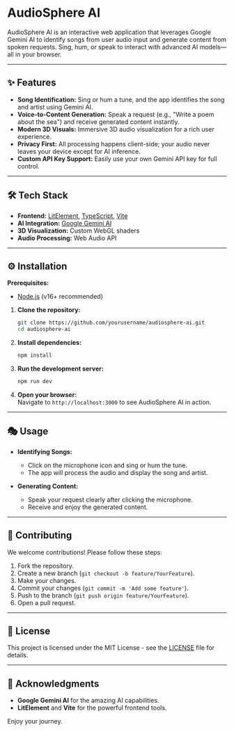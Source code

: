 # AudioSphere AI

AudioSphere AI is an interactive web application that leverages Google Gemini AI to identify songs from user audio input and generate content from spoken requests. Sing, hum, or speak to interact with advanced AI models—all in your browser.

---

## ✨ Features

- **Song Identification:** Sing or hum a tune, and the app identifies the song and artist using Gemini AI.
- **Voice-to-Content Generation:** Speak a request (e.g., "Write a poem about the sea") and receive generated content instantly.
- **Modern 3D Visuals:** Immersive 3D audio visualization for a rich user experience.
- **Privacy First:** All processing happens client-side; your audio never leaves your device except for AI inference.
- **Custom API Key Support:** Easily use your own Gemini API key for full control.

---

## 🛠 Tech Stack

- **Frontend:** [LitElement](https://lit.dev/), [TypeScript](https://www.typescriptlang.org/), [Vite](https://vitejs.dev/)
- **AI Integration:** [Google Gemini AI](https://aistudio.google.com/)
- **3D Visualization:** Custom WebGL shaders
- **Audio Processing:** Web Audio API

---

## ⚙️ Installation

**Prerequisites:**

- [Node.js](https://nodejs.org/) (v16+ recommended)

1. **Clone the repository:**
   ```sh
   git clone https://github.com/yourusername/audiosphere-ai.git
   cd audiosphere-ai
   ```
2. **Install dependencies:**
   ```sh
   npm install
   ```
3. **Run the development server:**
   ```sh
   npm run dev
   ```
4. **Open your browser:**  
   Navigate to `http://localhost:3000` to see AudioSphere AI in action.

---

## 🎭 Usage

- **Identifying Songs:**

  - Click on the microphone icon and sing or hum the tune.
  - The app will process the audio and display the song and artist.

- **Generating Content:**
  - Speak your request clearly after clicking the microphone.
  - Receive and enjoy the generated content.

---

## 📝 Contributing

We welcome contributions! Please follow these steps:

1. Fork the repository.
2. Create a new branch (`git checkout -b feature/YourFeature`).
3. Make your changes.
4. Commit your changes (`git commit -m 'Add some feature'`).
5. Push to the branch (`git push origin feature/YourFeature`).
6. Open a pull request.

---

## 📜 License

This project is licensed under the MIT License - see the [LICENSE](LICENSE) file for details.

---

## 👥 Acknowledgments

- **Google Gemini AI** for the amazing AI capabilities.
- **LitElement** and **Vite** for the powerful frontend tools.

Enjoy your journey.

